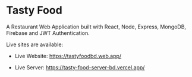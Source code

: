 # Tasty Food


A Restaurant Web Application built with React, Node, Express, MongoDB, Firebase and JWT Authentication.

Live sites are available:

- Live Website: https://tastyfoodbd.web.app/

- Live Server: https://tasty-food-server-bd.vercel.app/
